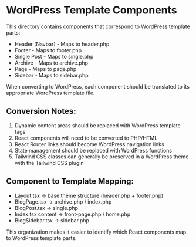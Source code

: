 
# WordPress Template Components

This directory contains components that correspond to WordPress template parts:

- Header (Navbar) - Maps to header.php
- Footer - Maps to footer.php
- Single Post - Maps to single.php
- Archive - Maps to archive.php
- Page - Maps to page.php
- Sidebar - Maps to sidebar.php

When converting to WordPress, each component should be translated to its appropriate WordPress template file.

## Conversion Notes:

1. Dynamic content areas should be replaced with WordPress template tags
2. React components will need to be converted to PHP/HTML
3. React Router links should become WordPress navigation links
4. State management should be replaced with WordPress functions
5. Tailwind CSS classes can generally be preserved in a WordPress theme with the Tailwind CSS plugin

## Component to Template Mapping:

- Layout.tsx → base theme structure (header.php + footer.php)
- BlogPage.tsx → archive.php / index.php 
- BlogPost.tsx → single.php
- Index.tsx content → front-page.php / home.php
- BlogSidebar.tsx → sidebar.php

This organization makes it easier to identify which React components map to WordPress template parts.
